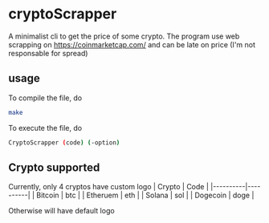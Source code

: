# cryptoScrapper
A minimalist cli to get the price of some crypto.
The program use web scrapping on https://coinmarketcap.com/ and can be late on price (I'm not responsable for spread)
## usage
To compile the file, do
```bash
make
```
To execute the file, do
```bash
CryptoScrapper (code) (-option)
```

## Crypto supported
Currently, only 4 cryptos have custom logo
| Crypto | Code | 
|----------|----------|
| Bitcoin  | btc   | 
| Etheruem  | eth |
| Solana   | sol   | 
| Dogecoin   | doge   | 

Otherwise will have default logo